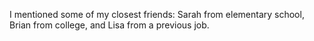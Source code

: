 I mentioned some of my closest friends: Sarah from elementary school, Brian from college, and Lisa from a previous job.